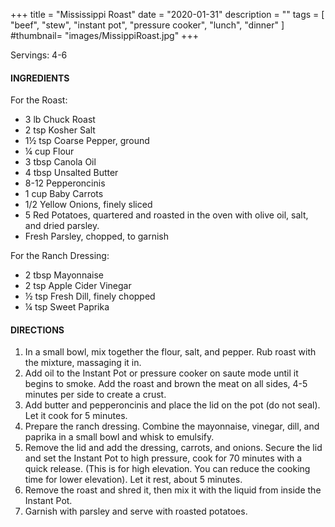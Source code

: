 +++
title = "Mississippi Roast"
date = "2020-01-31"
description = ""
tags = [
    "beef",
    "stew",
    "instant pot",
    "pressure cooker",
    "lunch",
    "dinner"
]
#thumbnail= "images/MissippiRoast.jpg"
+++

Servings: 4-6<!--more-->

#### INGREDIENTS 

For the Roast: 

* 3 lb Chuck Roast 
* 2 tsp Kosher Salt 
* 1½ tsp Coarse Pepper, ground 
* ¼ cup Flour
* 3 tbsp Canola Oil 
* 4 tbsp Unsalted Butter 
* 8-12 Pepperoncinis 
* 1 cup Baby Carrots
* 1/2 Yellow Onions, finely sliced
* 5 Red Potatoes, quartered and roasted in the oven with olive oil, salt, and dried parsley. 
* Fresh Parsley, chopped, to garnish

For the Ranch Dressing: 

* 2 tbsp Mayonnaise 
* 2 tsp Apple Cider Vinegar 
* ½ tsp Fresh Dill, finely chopped
* ¼ tsp Sweet Paprika 

#### DIRECTIONS 

1. In a small bowl, mix together the flour, salt, and pepper. Rub roast with the mixture, massaging it in. 
2. Add oil to the Instant Pot or pressure cooker on saute mode until it begins to smoke. Add the roast and brown the meat on all sides, 4-5 minutes per side to create a crust. 
3. Add butter and pepperoncinis and place the lid on the pot (do not seal). Let it cook for 5 minutes. 
4. Prepare the ranch dressing. Combine the mayonnaise, vinegar, dill, and paprika in a small bowl and whisk to emulsify. 
5. Remove the lid and add the dressing, carrots, and onions. Secure the lid and set the Instant Pot to high pressure, cook for 70 minutes with a quick release. (This is for high elevation. You can reduce the cooking time for lower elevation). Let it rest, about 5 minutes. 
6. Remove the roast and shred it, then mix it with the liquid from inside the Instant Pot. 
7. Garnish with parsley and serve with roasted potatoes. 
